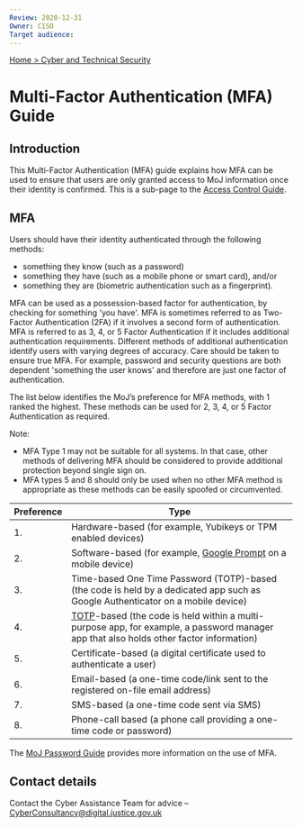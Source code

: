 ```yaml
---
Review: 2020-12-31
Owner: CISO
Target audience:
---
```


[Home > Cyber and Technical Security](../..)

# Multi-Factor Authentication (MFA) Guide

## Introduction

This Multi-Factor Authentication (MFA) guide explains how MFA can be used to ensure that users are only granted access to MoJ information once their identity is confirmed. This is a sub-page to the [Access Control Guide](../access-control-guide/).

## MFA

Users should have their identity authenticated through the following methods:

* something they know (such as a password)
* something they have (such as a mobile phone or smart card), and/or
* something they are (biometric authentication such as a fingerprint).

MFA can be used as a possession-based factor for authentication, by checking for something 'you have'. MFA is sometimes referred to as Two-Factor Authentication (2FA) if it involves a second form of authentication. MFA is referred to as 3, 4, or 5 Factor Authentication if it includes additional authentication requirements. Different methods of additional authentication identify users with varying degrees of accuracy.  Care should be taken to ensure true MFA. For example, password and security questions are both dependent 'something the user knows' and therefore are just one factor of authentication.

The list below identifies the MoJ’s preference for MFA methods, with 1 ranked the highest. These methods can be used for 2, 3, 4, or 5 Factor Authentication as required.

Note:

* MFA Type 1 may not be suitable for all systems. In that case, other methods of delivering MFA should be considered to provide additional protection beyond single sign on.
* MFA types 5 and 8 should only be used when no other MFA method is appropriate as these methods can be easily spoofed or circumvented.

| Preference | Type |
| --- | --- |
| 1. | Hardware-based (for example, Yubikeys or TPM enabled devices) |
| 2. | Software-based (for example, [Google Prompt](https://support.google.com/accounts/answer/6361026?co=GENIE.Platform%3DAndroid&hl=en) on a mobile device) |
| 3. | Time-based One Time Password (TOTP)-based (the code is held by a dedicated app such as Google Authenticator on a mobile device) |
| 4. | [TOTP](https://en.wikipedia.org/wiki/Time-based_One-time_Password_algorithm)-based (the code is held within a multi-purpose app, for example, a password manager app that also holds other factor information) |
| 5. | Certificate-based (a digital certificate used to authenticate a user) |
| 6. | Email-based (a one-time code/link sent to the registered on-file email address) |
| 7. | SMS-based (a one-time code sent via SMS) |
| 8. | Phone-call based (a phone call providing a one-time code or password) |

The [MoJ Password Guide](https://intranet.justice.gov.uk/guidance/security/it-computer-security/passwords/) provides more information on the use of MFA. <!-- See the [Password Creation and Authentication Guide](password-creation-and-authentication-guide.md) for further information. -->

## Contact details

Contact the Cyber Assistance Team for advice – [CyberConsultancy@digital.justice.gov.uk](mailto:CyberConsultancy@digital.justice.gov.uk)
